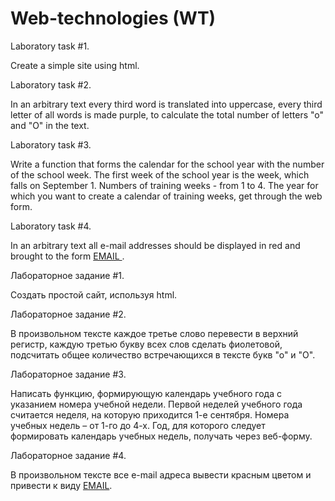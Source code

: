 # Web-technologies (WT)

Laboratory task #1. 

Create a simple site using html.

Laboratory task #2.

In an arbitrary text every third word is translated into uppercase, every third letter of all words is made purple, to calculate the total number of letters "o" and "O" in the text.

Laboratory task #3.

Write a function that forms the calendar for the school year with the number of the school week. The first week of the school year is the week, which falls on September 1. Numbers of training weeks - from 1 to 4. The year for which you want to create a calendar of training weeks, get through the web form.

Laboratory task #4.

In an arbitrary text all e-mail addresses should be displayed in red and brought to the form <a href="mailto:EMAIL"> EMAIL </a>.

Лабораторное задание #1. 

Создать простой сайт, используя html.

Лабораторное задание #2.

В произвольном тексте каждое третье слово перевести в верхний регистр, каждую третью букву всех слов сделать фиолетовой, подсчитать общее количество встречающихся в тексте букв "о" и "О".

Лабораторное задание #3.

Написать функцию, формирующую календарь учебного года с указанием номера учебной недели. Первой неделей учебного года считается неделя, на которую приходится 1-е сентября. Номера учебных недель – от 1-го до 4-х. Год, для которого следует формировать календарь учебных недель, получать через веб-форму.

Лабораторное задание #4.

В произвольном тексте все e-mail адреса вывести красным цветом и привести к виду <a href="mailto:EMAIL">EMAIL</a>.
